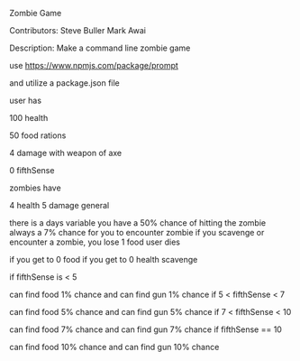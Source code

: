 Zombie Game

Contributors:
Steve Buller
Mark Awai

Description:
Make a command line zombie game

use https://www.npmjs.com/package/prompt

and utilize a package.json file

user has

100 health

50 food rations

4 damage with weapon of axe

0 fifthSense

zombies have

4 health
5 damage
general

there is a days variable
you have a 50% chance of hitting the zombie
always a 7% chance for you to encounter zombie
if you scavenge or encounter a zombie, you lose 1 food
user dies

if you get to 0 food
if you get to 0 health
scavenge

if fifthSense is < 5

can find food 1% chance and
can find gun 1% chance
if 5 < fifthSense < 7

can find food 5% chance and
can find gun 5% chance
if 7 < fifthSense < 10

can find food 7% chance and
can find gun 7% chance
if fifthSense == 10

can find food 10% chance and
can find gun 10% chance